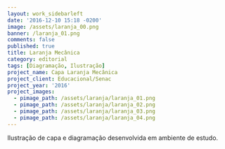 ```yaml
---
layout: work_sidebarleft
date: '2016-12-10 15:18 -0200'
image: /assets/laranja_00.png
banner: /laranja_01.png
comments: false
published: true
title: Laranja Mecânica
category: editorial
tags: [Diagramação, Ilustração]
project_name: Capa Laranja Mecânica
project_client: Educacional/Senac
project_year: '2016'
project_images:
  - pimage_path: /assets/laranja/laranja_01.png
  - pimage_path: /assets/laranja/laranja_02.png
  - pimage_path: /assets/laranja/laranja_03.png
  - pimage_path: /assets/laranja/laranja_04.png
---
```

Ilustração de capa e diagramação desenvolvida em ambiente de estudo.

